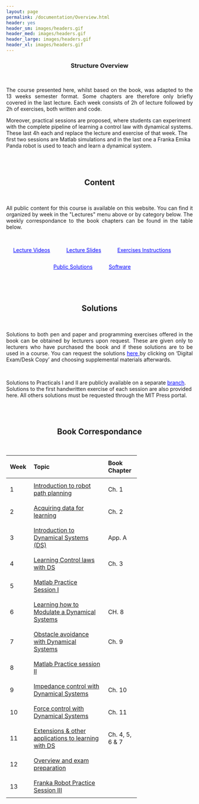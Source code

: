 ```yaml
---
layout: page
permalink: /documentation/Overview.html
header: yes
header_sm: images/headers.gif
header_med: images/headers.gif
header_large: images/headers.gif
header_xl: images/headers.gif
--- 	
```


<style>
    /* Center the table container vertically and horizontally */
   
    /* Adjust the table column widths */
    .table100 th, .table100 td {
        padding: 10px; /* Adjust the padding for better spacing */
        text-align: left; /* Align text to the left for better readability */
        margin: 0 auto;  /*Center the table */
    }

    /* Set specific widths for the columns */
    .column1 {
        width: 15%; /* Adjust width as needed */
    }
    .column2 {
        width: 60%; /* Adjust width as needed */
    }
    .column3 {
        width: 25%; /* Adjust width as needed */
    }

    /* Ensure table takes full width but columns are constrained */
    .table100 {
        width: 70%;
        table-layout: fixed; /* Make sure the table respects the column widths */
    }
</style>

<article class="row">
<section class="small-12 large-10 columns page-content">

<h1 align="center"><strong>Structure Overview</strong></h1> 
<br>
<p align="justify"> The course presented here, whilst based on the book, was adapted to the 13 weeks semester format. Some chapters are therefore only briefly covered in the last lecture. Each week consists of 2h of lecture followed by 2h of exercises, both written and code.

Moreover, practical sessions are proposed, where students can experiment with the complete pipeline of learning a control law with dynamical systems. These last 4h each and replace the lecture and exercise of that week. The first two sessions are Matlab simulations and in the last one a Franka Emika Panda robot is used to teach and learn a dynamical system. </p>

<br><br>

<h2 align="center"><strong>Content</strong></h2> 
<br>
<p align="justify"> All public content for this course is available on this website. You can find it organized by week in the "Lectures" menu above or by category below. The weekly correspondance to the book chapters can be found in the table below.</p>
<br>
 <div align="center">
        <p style="display: inline-block; margin-right: 40px;">
            <a href="https://mediaspace.epfl.ch/channel/MICRO-462%2BLearning%2Band%2Badaptive%2Bcontrol%2Bfor%2Brobots/30620" target="_blank" style="color: blue;">Lecture Videos</a>
        </p>
        <p style="display: inline-block; margin-right: 40px;">
            <a href="https://www.epfl.ch/labs/lasa/wp-content/uploads/2024/07/Lecture-Slides.zip" target="_blank" style="color: blue;">Lecture Slides</a>
        </p>
        <p style="display: inline-block; margin-right: 40px;">
            <a href="https://www.epfl.ch/labs/lasa/wp-content/uploads/2024/07/Exercise-Instructions.zip" target="_blank" style="color: blue;">Exercises Instructions</a>
        </p>
        <p style="display: inline-block; margin-right: 40px;">
            <a href="https://www.epfl.ch/labs/lasa/wp-content/uploads/2024/08/Public_Solutions_Handwritten.zip" target="_blank" style="color: blue;">Public Solutions</a>
        </p>
        <p style="display: inline-block; margin-right: 40px;">
            <a href="https://github.com/learningadaptivereactiverobotcontrol/book-code" target="_blank" style="color: blue;">Software</a>
        </p>
    </div>

<br><br>

<h2 align="center"><strong>  Solutions </strong> </h2>
<br>
<p align="justify"> Solutions to both pen and paper and programming exercises offered in the book can be obtained by lecturers upon request. These are given only to lecturers who have purchased the book and if these solutions are to be used in a course. You can request the solutions <a href="https://mitpress.mit.edu/books/learning-adaptive-and-reactive-robot-control" style="color: blue;"> here </a> by clicking on ‘Digital Exam/Desk Copy’ and choosing supplemental materials afterwards.  </p>
<br>
<p>Solutions to Practicals I and II are publicly available on a separate <a href="https://github.com/learningadaptivereactiverobotcontrol/book-code/tree/practicals_solutions" style="color: blue;"> branch</a>. Solutions to the first handwritten exercise of each session are also provided here. All others solutions must be requested through the MIT Press portal. </p>

<br><br>

<h2 align="center"><strong>Book Correspondance</strong></h2>
<br>
<div class="limiter">
<div class="wrap-table100">
<div class="table100 ver3 m-b-110">
<table data-vertable="ver3">
<thead>
<tr class="row100 head">
<th class="column100 column1" data-column="column1">Week</th>
<th class="column100 column2" data-column="column2">Topic</th>
<th class="column100 column3" data-column="column3">Book Chapter</th>
</tr>
</thead>
<tbody>
<tr class="row100">
<td class="column100 column1" data-column="column1">1</td>
<td class="column100 column2" data-column="column2"> <a href="L1-Introduction.html"> Introduction to robot path planning </a> </td>
<td class="column100 column3" data-column="column3"> Ch. 1 </td>
</tr>

<tr class="row100">
<td class="column100 column1" data-column="column1">2</td>
<td class="column100 column2" data-column="column2"> <a href="L2-Learning.html"> Acquiring data for learning </a> </td>
<td class="column100 column3" data-column="column3"> Ch. 2 </td>
</tr>

<tr class="row100">
<td class="column100 column1" data-column="column1">3</td>
<td class="column100 column2" data-column="column2"> <a href="L3-DS.html">Introduction to Dynamical Systems (DS) </a> </td>
<td class="column100 column3" data-column="column3"> App. A</td>
</tr>

<tr class="row100">
<td class="column100 column1" data-column="column1">4</td>
<td class="column100 column2" data-column="column2"> <a href="L4-Learning_Control.html"> Learning Control laws with DS </a> </td>
<td class="column100 column3" data-column="column3"> Ch. 3 </td>
</tr>

<tr class="row100">
<td class="column100 column1" data-column="column1">5</td>
<td class="column100 column2" data-column="column2"> <a href="L5-Practical_1.html"> Matlab Practice Session I </a> </td>
<td class="column100 column3" data-column="column3"></td>
</tr>

<tr class="row100">
<td class="column100 column1" data-column="column1">6</td>
<td class="column100 column2" data-column="column2"> <a href="L6-Modulation.html"> Learning how to Modulate a Dynamical Systems </a> </td>
<td class="column100 column3" data-column="column3"> CH. 8 </td>
</tr>

<tr class="row100">
<td class="column100 column1" data-column="column1">7</td>
<td class="column100 column2" data-column="column2"> <a href="L7-Avoidance.html"> Obstacle avoidance with Dynamical Systems </a> </td>
<td class="column100 column3" data-column="column3"> Ch. 9 </td>
</tr>

<tr class="row100">
<td class="column100 column1" data-column="column1">8</td>
<td class="column100 column2" data-column="column2"> <a href="L8-Practical_2.html"> Matlab Practice session II </a> </td>
<td class="column100 column3" data-column="column3"></td>
</tr>

<tr class="row100">
<td class="column100 column1" data-column="column1">9</td>
<td class="column100 column2" data-column="column2"> <a href="L9-Impedance.html"> Impedance control with Dynamical Systems </a> </td>
<td class="column100 column3" data-column="column3"> Ch. 10 </td>
</tr>

<tr class="row100">
<td class="column100 column1" data-column="column1">10</td>
<td class="column100 column2" data-column="column2"> <a href="L10-Force.html"> Force control with Dynamical Systems </a> </td>
<td class="column100 column3" data-column="column3"> Ch. 11 </td>
</tr>

<tr class="row100">
<td class="column100 column1" data-column="column1">11</td>
<td class="column100 column2" data-column="column2"> <a href="L11-Extensions.html"> Extensions & other applications to learning with DS </a> </td>
<td class="column100 column3" data-column="column3"> Ch. 4, 5, 6 & 7</td>
</tr>

<tr class="row100">
<td class="column100 column1" data-column="column1">12</td>
<td class="column100 column2" data-column="column2"> <a href="L12-Overview.html"> Overview and exam preparation </a> </td>
<td class="column100 column3" data-column="column3"></td>
</tr>

<tr class="row100">
<td class="column100 column1" data-column="column1">13</td>
<td class="column100 column2" data-column="column2"> <a href="L13-Practical_3.html"> Franka Robot Practice Session III </a> </td>
<td class="column100 column3" data-column="column3"></td>
</tr>

</tbody>
</table>
</div>
</div>
</div>


<!-- <h2 align="center"><strong>  Software </strong> </h2>

<p align="justify"> The complete Matlab code in support of programming exercises is available on the book’s <a href="https://github.com/learningadaptivereactiverobotcontrol/book-code" style="color: blue;"> Github page</a>. Solutions to Practicals I and II are publicly available on a separate branch. All others solutions must be requested through the MIT Press portal. </p>

<br><br>

<h2 align="center"><strong>  Lecture Videos  </strong> </h2>

<p align="justify"> Complete videos of Professor Billard’s lectures from 2022 and 2023 can be found on <a href="https://mediaspace.epfl.ch/channel/MICRO-462%2BLearning%2Band%2Badaptive%2Bcontrol%2Bfor%2Brobots/30620" style="color: blue;"> EPFL’s mediaspace.</a></p> -->




<!-- Note: The texts in the table are links. If you want to have more information, please click on them. -->

<!--===============================================================================================-->	
<!-- <script src="vendor/jquery/jquery-3.2.1.min.js"></script> -->
<!--===============================================================================================-->
<!-- <script src="vendor/bootstrap/js/popper.js"></script> -->
<!-- <script src="vendor/bootstrap/js/bootstrap.min.js"></script> -->
<!--===============================================================================================-->
<!-- <script src="vendor/select2/select2.min.js"></script> -->
<!--===============================================================================================-->
<!-- <script src="js/main.js"></script> -->

